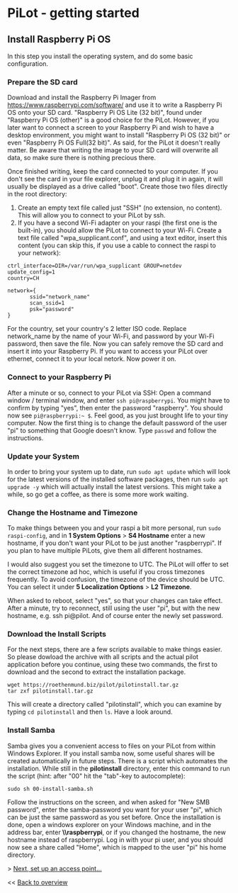 # PiLot - getting started
## Install Raspberry Pi OS
In this step you install the operating system, and do some basic configuration.

### Prepare the SD card
Download and install the Raspberry Pi Imager from https://www.raspberrypi.com/software/ and use it to write a Raspberry Pi OS onto your SD card. "Raspberry Pi OS Lite (32 bit)", found under "Raspberry Pi OS (other)" is a good choice for the PiLot. However, if you later want to connect a screen to your Raspberry Pi and wish to have a desktop environment, you might want to install "Raspberry Pi OS (32 bit)" or even "Raspberry Pi OS Full(32 bit)". As said, for the PiLot it doesn't really matter. Be aware that writing the image to your SD card will overwrite all data, so make sure there is nothing precious there.

Once finished writing, keep the card connected to your computer. If you don't see the card in your file explorer, unplug it and plug it in again, it will usually be displayed as a drive called "boot". Create those two files directly in the root directory:
1. Create an empty text file called just "SSH" (no extension, no content). This will allow you to connect to your PiLot by ssh.
2. If you have a second Wi-Fi adapter on your raspi (the first one is the built-in), you should allow the PiLot to connect to your Wi-Fi. Create a text file called "wpa_supplicant.conf", and using a text editor, insert this content (you can skip this, if you use a cable to connect the raspi to your network):
```
ctrl_interface=DIR=/var/run/wpa_supplicant GROUP=netdev
update_config=1
country=CH

network={
       ssid="network_name"
       scan_ssid=1
       psk="password"
}
```
For the country, set your country's 2 letter ISO code. Replace network_name by the name of your Wi-Fi, and password by your Wi-Fi password, then save the file. Now you can safely remove the SD card and insert it into your Raspberry Pi. If you want to access your PiLot over ethernet, connect it to your local netork. Now power it on.

### Connect to your Raspberry Pi
After a minute or so, connect to your PiLot via SSH: Open a command window / terminal window, and enter `ssh pi@raspberrypi`. You might have to confirm by typing "yes", then enter the password "raspberry". You should now see `pi@raspberrypi:~ $`. Feel good, as you just brought life to your tiny computer. Now the first thing is to change the default password of the user "pi" to something that Google doesn't know. Type `passwd` and follow the instructions.

### Update your System
In order to bring your system up to date, run `sudo apt update` which will look for the latest versions of the installed software packages, then run `sudo apt upgrade -y` which will actually install the latest versions. This might take a while, so go get a coffee, as there is some more work waiting.

### Change the Hostname and Timezone
To make things between you and your raspi a bit more personal, run `sudo raspi-config`, and in **1 System Options** > **S4 Hostname** enter a new hostname, if you don't want your PiLot to be just another "raspberrypi". If you plan to have multiple PiLots, give them all different hostnames.

I would also suggest you set the timezone to UTC. The PiLot will offer to set the correct timezone ad hoc, which is useful if you cross timezones frequently. To avoid confusion, the timezone of the device should be UTC. You can select it under **5 Localization Options** > **L2 Timezone**.

When asked to reboot, select "yes", so that your changes can take effect. After a minute, try to reconnect, still using the user "pi", but with the new hostname, e.g. ssh pi@pilot. And of course enter the newly set password.

### Download the Install Scripts
For the next steps, there are a few scripts available to make things easier. So please dowload the archive with all scripts and the actual pilot application before you continue, using these two commands, the first to download and the second to extract the installation package.

```
wget https://roethenmund.biz/pilot/pilotinstall.tar.gz
tar zxf pilotinstall.tar.gz
```
This will create a directory called "pilotinstall", which you can examine by typing `cd pilotinstall` and then `ls`. Have a look around.

### Install Samba
Samba gives you a convenient access to files on your PiLot from within Windows Explorer. If you install samba now, some useful shares will be created automatically  in future steps. There is a script which automates the installation. While still in the **pilotinstall** directory, enter this command to run the script (hint: after "00" hit the "tab"-key to autocomplete):
```
sudo sh 00-install-samba.sh
```
Follow the instructions on the screen, and when asked for "New SMB password", enter the samba-password you want for your user "pi", which can be just the same password as you set before. Once the installation is done, open a windows explorer on your Windows machine, and in the address bar, enter **\\\\raspberrypi**, or if you changed the hostname, the new hostname instead of raspberrypi. Log in with your pi user, and you should now see a share called "Home", which is mapped to the user "pi" his home directory.

\> [Next, set up an access point...](ap.md)

<< [Back to overview](user.md)
